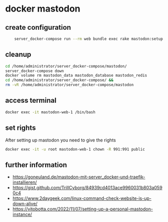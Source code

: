 # docker mastodon
## create configuration
```bash
    server_docker-compose run --rm web bundle exec rake mastodon:setup
```
## cleanup
```bash
cd /home/administrator/server_docker-compose/mastodon/
server_docker-compose down
docker volume rm mastodon_data mastodon_database mastodon_redis
cd /home/administrator/server_docker-compose/ &&
rm -vR /home/administrator/server_docker-compose/mastodon
```

## access terminal
```bash
docker exec -it mastodon-web-1 /bin/bash
```

## set rights

After setting up mastodon you need to give the rights 

```bash
docker exec -it -u root mastodon-web-1 chown -R 991:991 public
```

## further information
- https://goneuland.de/mastodon-mit-server_docker-und-traefik-installieren/
- https://gist.github.com/TrillCyborg/84939cd4013ace9960031b803a0590c4
- https://www.2daygeek.com/linux-command-check-website-is-up-down-alive/
- https://vitobotta.com/2022/11/07/setting-up-a-personal-mastodon-instance/